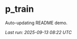 # p_train

Auto-updating README demo.

<!--START_SECTION:status-->
_Last run: 2025-09-13 08:22 UTC_
<!--END_SECTION:status-->






































































































































































































































































































































































































































































































































































